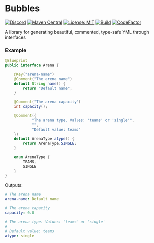 # Bubbles

[![Discord](https://discord.com/api/guilds/939962855476846614/widget.png)](https://discord.gg/pEGGF785zp)
[![Maven Central](https://img.shields.io/maven-metadata/v/https/repo1.maven.org/maven2/io/github/revxrsal/bubbles/maven-metadata.xml.svg?label=maven%20central&colorB=brightgreen)](https://search.maven.org/artifact/io.github.revxrsal/bubbles)
[![License: MIT](https://img.shields.io/badge/License-MIT-yellow.svg)](https://opensource.org/licenses/MIT)
[![Build](https://github.com/Revxrsal/Bubbles/actions/workflows/gradle.yml/badge.svg)](https://github.com/Revxrsal/Bubbles/actions/workflows/gradle.yml)
[![CodeFactor](https://www.codefactor.io/repository/github/revxrsal/bubbles/badge)](https://www.codefactor.io/repository/github/revxrsal/bubbles)

A library for generating beautiful, commented, type-safe YML through interfaces

### Example

```java
@Blueprint
public interface Arena {

    @Key("arena-name")
    @Comment("The arena name")
    default String name() {
        return "Default name";
    }

    @Comment("The arena capacity")
    int capacity();

    @Comment({
            "The arena type. Values: 'teams' or 'single'",
            "",
            "Default value: teams"
    })
    default ArenaType atype() {
        return ArenaType.SINGLE;
    }

    enum ArenaType {
        TEAMS,
        SINGLE
    }
}
```

Outputs:
```yml
# The arena name
arena-name: Default name

# The arena capacity
capacity: 0.0

# The arena type. Values: 'teams' or 'single'
# 
# Default value: teams
atype: single
```